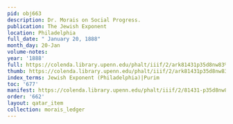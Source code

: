 ```yaml
---
pid: obj663
description: Dr. Morais on Social Progress.
publication: The Jewish Exponent
location: Philadelphia
full_date: " January 20, 1888"
month_day: 20-Jan
volume-notes:
year: '1888'
full: https://colenda.library.upenn.edu/phalt/iiif/2/ark81431p35d8nw83%2FSHA256E-s6847386--5c0709eb3c0c24d32d56ff9d9ebe13094ef39e2e96a881c6b2d51be36d13d6c4.jpeg/full/3500,/0/default.jpg
thumb: https://colenda.library.upenn.edu/phalt/iiif/2/ark81431p35d8nw83%2FSHA256E-s6847386--5c0709eb3c0c24d32d56ff9d9ebe13094ef39e2e96a881c6b2d51be36d13d6c4.jpeg/full/!200,200/0/default.jpg
index_terms: Jewish Exponent (Philadelphia)|Purim
toc: '677'
manifest: https://colenda.library.upenn.edu/phalt/iiif/2/81431-p35d8nw83/manifest
order: '662'
layout: qatar_item
collection: morais_ledger
---
```

